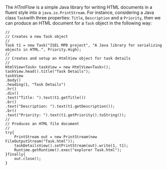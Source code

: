 The *HTmlFlow* is a simple Java library for writing HTML documents in a fluent style into a `java.io.PrintStream`. For instance, considering a Java class `Task`with three properties: `Title`, `Description` and a `Priority`, then we can produce an HTML document for a `Task` object in the following way:

<!--code-->
	//
	// Creates a new Task object
	//
	Task t1 = new Task("ISEL MPD project", "A Java library for serializing objects in HTML.", Priority.High);
	//
	// Creates and setup an HtmlView object for task details
	//
	HtmlView<Task> taskView = new HtmlView<Task>();
	taskView.head().title("Task Details");
	taskView
	.body()
	.heading(1, "Task Details")
	.hr()
	.div()
	.text("Title: ").text(t1.getTitle())
	.br()
	.text("Description: ").text(t1.getDescription());
	.br()
	.text("Priority: ").text(t1.getPriority().toString());
	//
	// Produces an HTML file document
	//
	try{
		PrintStream out = new PrintStream(new FileOutputStream("Task.html"));
		taskDetailsView().setPrintStream(out).write(1, t1);
		Runtime.getRuntime().exec("explorer Task.html");
	}finally{
		out.close();
	}

